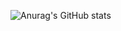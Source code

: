 ![Anurag's GitHub stats](https://github-readme-stats.vercel.app/api?username=Clemens10&show_icons=true&theme=radical)